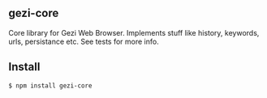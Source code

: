 ## gezi-core

Core library for Gezi Web Browser. Implements stuff like history, keywords, urls, persistance etc. See tests for more info.

## Install

```bash
$ npm install gezi-core
```
